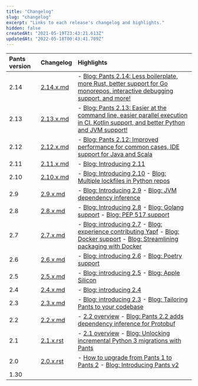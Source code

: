 ```yaml
---
title: "Changelog"
slug: "changelog"
excerpt: "Links to each release's changelog and highlights."
hidden: false
createdAt: "2021-05-19T23:43:21.613Z"
updatedAt: "2022-05-18T00:43:41.709Z"
---
```

| Pants version | Changelog                                                                                   | Highlights                                                                                                                                                                                                                                                                                                                                                                                                           |
|:--------------|:--------------------------------------------------------------------------------------------|:---------------------------------------------------------------------------------------------------------------------------------------------------------------------------------------------------------------------------------------------------------------------------------------------------------------------------------------------------------------------------------------------------------------------|
| 2.14          | [2.14.x.md](https://github.com/pantsbuild/pants/blob/main/src/python/pants/notes/2.14.x.md) | - [Blog: Pants 2.14: Less boilerplate, more Rust, better support for Go monorepos, interactive debugging support, and more!](https://blog.pantsbuild.org/pants-2-14/)                                                                                                                                                                                                                                                |
| 2.13          | [2.13.x.md](https://github.com/pantsbuild/pants/blob/main/src/python/pants/notes/2.13.x.md) | - [Blog: Pants 2.13: Easier at the command line, easier parallel execution in CI, Kotlin support, and better Python and JVM support!](https://blog.pantsbuild.org/introducing-pants-2-13/)                                                                                                                                                                                                                           |
| 2.12          | [2.12.x.md](https://github.com/pantsbuild/pants/blob/main/src/python/pants/notes/2.12.x.md) | - [Blog: Pants 2.12: Improved performance for common cases, IDE support for Java and Scala](https://blog.pantsbuild.org/pants-2-12/)                                                                                                                                                                                                                                                                                 |
| 2.11          | [2.11.x.md](https://github.com/pantsbuild/pants/blob/main/src/python/pants/notes/2.11.x.md) | - [Blog: Introducing 2.11](https://blog.pantsbuild.org/introducing-pants-2-11/)                                                                                                                                                                                                                                                                                                                                      |
| 2.10          | [2.10.x.md](https://github.com/pantsbuild/pants/blob/main/src/python/pants/notes/2.10.x.md) | - [Blog: Introducing 2.10](https://blog.pantsbuild.org/pants-2-10/) - [Blog: Multiple lockfiles in Python repos](https://blog.pantsbuild.org/multiple-lockfiles-python/)                                                                                                                                                                                                                                             |
| 2.9           | [2.9.x.md](https://github.com/pantsbuild/pants/blob/main/src/python/pants/notes/2.9.x.md)   | - [Blog: Introducing 2.9](https://blog.pantsbuild.org/pants-2-9/) - [Blog: JVM dependency inference](https://blog.pantsbuild.org/automatically-unlocking-concurrent-builds-and-fine-grained-caching-on-the-jvm-with-dependency-inference/)                                                                                                                                                                           |
| 2.8           | [2.8.x.md](https://github.com/pantsbuild/pants/blob/main/src/python/pants/notes/2.8.x.md)   | - [Blog: Introducing 2.8](https://blog.pantsbuild.org/introducing-pants-2-8/) - [Blog: Golang support](https://blog.pantsbuild.org/golang-support-pants-28/) - [Blog: PEP 517 support](https://blog.pantsbuild.org/pants-supports-pep-517/)                                                                                                                                                                          |
| 2.7           | [2.7.x.md](https://github.com/pantsbuild/pants/blob/main/src/python/pants/notes/2.7.x.md)   | - [Blog: introducing 2.7](https://blog.pantsbuild.org/introducing-pants-2-7/) - [Blog: experience contributing Yapf](https://blog.pantsbuild.org/contributing-yapf-support/) - [Blog: Docker support](https://blog.pantsbuild.org/docker-support/) - [Blog: Streamlining packaging with Docker](https://blog.pantsbuild.org/pants-pex-and-docker/)                                                                   |
| 2.6           | [2.6.x.md](https://github.com/pantsbuild/pants/blob/main/src/python/pants/notes/2.6.x.md)   | - [Blog: introducing 2.6](https://blog.pantsbuild.org/introducing-pants-2-6/) - [Blog: Poetry support](https://blog.pantsbuild.org/poetry-support-for-pants-2-6/)                                                                                                                                                                                                                                                    |
| 2.5           | [2.5.x.md](https://github.com/pantsbuild/pants/blob/main/src/python/pants/notes/2.5.x.md)   | - [Blog: introducing 2.5](https://blog.pantsbuild.org/introducing-pants-2-5/) - [Blog: Apple Silicon](https://blog.pantsbuild.org/how-we-added-apple-silicon-support-to-pants/)                                                                                                                                                                                                                                      |
| 2.4           | [2.4.x.md](https://github.com/pantsbuild/pants/blob/main/src/python/pants/notes/2.4.x.md)   | - [Blog: introducing 2.4](https://blog.pantsbuild.org/introducing-pants-build-2-4-0/)                                                                                                                                                                                                                                                                                                                                |
| 2.3           | [2.3.x.md](https://github.com/pantsbuild/pants/blob/main/src/python/pants/notes/2.3.x.md)   | - [Blog: introducing 2.3](https://blog.pantsbuild.org/introducing-pants-2-3-0/) - [Blog: Tailoring Pants to your codebase](https://blog.pantsbuild.org/tailoring-pants-to-your-codebase/)                                                                                                                                                                                                                            |
| 2.2           | [2.2.x.md](https://github.com/pantsbuild/pants/blob/main/src/python/pants/notes/2.2.x.md)   | - [2.2 overview](doc:release-notes-2-2) - [Blog: Pants 2.2 adds dependency inference for Protobuf](https://blog.pantsbuild.org/pants-2-2-adds-dependency-inference-for-protobuf/)                                                                                                                                                                                                                                    |
| 2.1           | [2.1.x.rst](https://github.com/pantsbuild/pants/blob/main/src/python/pants/notes/2.1.x.rst) | - [2.1 overview](doc:release-notes-2-1) - [Blog: Unlocking incremental Python 3 migrations with Pants](https://blog.pantsbuild.org/python-3-migrations/)                                                                                                                                                                                                                                                             |
| 2.0           | [2.0.x.rst](https://github.com/pantsbuild/pants/blob/main/src/python/pants/notes/2.0.x.rst) | - [How to upgrade from Pants 1 to Pants 2](doc:how-to-upgrade-pants-2-0) - [Blog: Introducing Pants v2](https://blog.pantsbuild.org/introducing-pants-v2/)                                                                                                                                                                                                                                                           |
| 1.30          |                                                                                             |                                                                                                                                                                                                                                                                                                                                                                                                                      |
